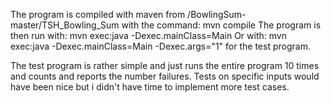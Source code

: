 The program is compiled with maven from /BowlingSum-master/TSH_Bowling_Sum 
with the command: mvn compile
The program is then run with: mvn exec:java -Dexec.mainClass=Main
Or with: mvn exec:java -Dexec.mainClass=Main -Dexec.args="1"
for the test program. 

The test program is rather simple and just runs the entire program 10 times and counts and reports the number failures.
Tests on specific inputs would have been nice but i didn't have time to implement more test cases. 
